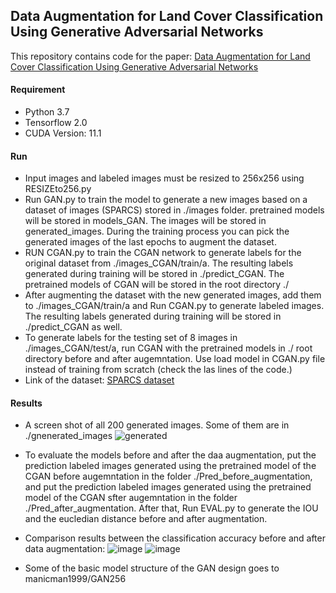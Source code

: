 ## Data Augmentation for Land Cover Classification Using Generative Adversarial Networks
This repository contains code for the paper: [Data Augmentation for Land Cover Classification Using Generative Adversarial Networks](https://github.com/csmember/data_aug)

#### Requirement
- Python 3.7
- Tensorflow 2.0
- CUDA Version: 11.1

#### Run
- Input images and labeled images must be resized to 256x256 using RESIZEto256.py
- Run GAN.py to train the model to generate a new images based on a dataset of images (SPARCS) stored in ./images folder. pretrained models will be stored in models_GAN. The images will be stored in generated_images. During the training process you can pick the generated images of the last epochs to augment the dataset.
- RUN CGAN.py to train the CGAN network to generate labels for the original dataset from ./images_CGAN/train/a. The resulting labels generated during training will be stored in ./predict_CGAN. The pretrained models of CGAN will be stored in the root directory ./
- After augmenting the dataset with the new generated images, add them to ./images_CGAN/train/a and Run CGAN.py to generate labeled images. The resulting labels generated during training will be stored in ./predict_CGAN as well.
- To generate labels for the testing set of 8 images in ./images_CGAN/test/a, run CGAN with the pretrained models in ./ root directory before and after augemntation. Use load model in CGAN.py file instead of training from scratch (check the las lines of the code.)
- Link of the dataset:
[SPARCS dataset](https://www.usgs.gov/core-science-systems/nli/landsat/spatial-procedures-automated-removal-cloud-and-shadow-sparcs)


#### Results
- A screen shot of all 200 generated images. Some of them are in ./gnenerated_images
![generated](https://user-images.githubusercontent.com/50513215/118514193-a6d39a80-b734-11eb-8894-bfd2e887ce8e.PNG)

- To evaluate the models before and after the daa augmentation, put the prediction labeled images generated using the pretrained model of the CGAN before augemntation in the folder ./Pred_before_augmentation, and put the prediction labeled images generated using the pretrained model of the CGAN sfter augemntation in the folder ./Pred_after_augmentation. After that, Run EVAL.py to generate the IOU and the eucledian distance before and after augmentation.

- Comparison results between the classification accuracy before and after data augmentation:
![image](https://user-images.githubusercontent.com/50513215/120845252-73807080-c568-11eb-8884-648ff34cead3.png)
![image](https://user-images.githubusercontent.com/50513215/120845733-1d5ffd00-c569-11eb-8a68-9dc8341f1739.png)



- Some of the basic model structure of the GAN design goes to manicman1999/GAN256 
